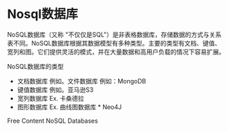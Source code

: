 # Nosql数据库

NoSQL数据库（又称 "不仅仅是SQL"）是非表格数据库，存储数据的方式与关系表不同。NoSQL数据库根据其数据模型有多种类型。主要的类型有文档、键值、宽列和图。它们提供灵活的模式，并在大量数据和高用户负载的情况下容易扩展。

NoSQL数据库的类型
* 文档数据库 例如。文件数据库 例如：MongoDB
* 键值数据库 例如。亚马逊S3
* 宽列数据库 Ex. 卡桑德拉
* 图形数据库 Ex. 曲线图数据库 * Neo4J

<ResourceGroupTitle>Free Content</ResourceGroupTitle>
<BadgeLink colorScheme='yellow' badgeText='Read' href='https://www.mongodb.com/nosql-explained'>NoSQL Databases</BadgeLink>